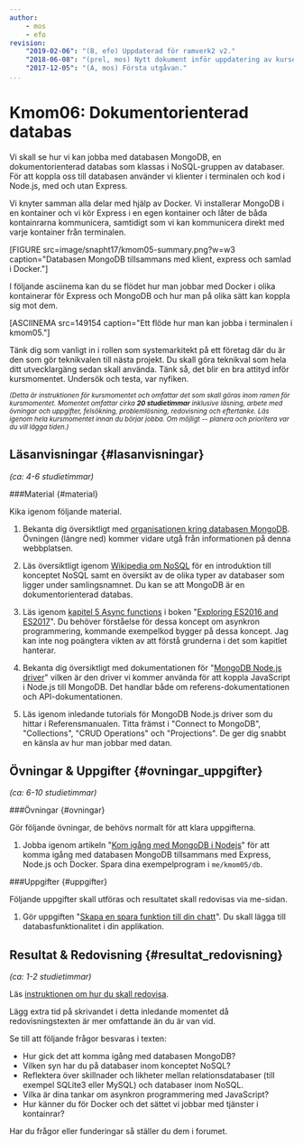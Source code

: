 ```yaml
---
author:
    - mos
    - efo
revision:
    "2019-02-06": "(B, efo) Uppdaterad för ramverk2 v2."
    "2018-06-08": "(prel, mos) Nytt dokument inför uppdatering av kursen."
    "2017-12-05": "(A, mos) Första utgåvan."
...
```

Kmom06: Dokumentorienterad databas
==================================

Vi skall se hur vi kan jobba med databasen MongoDB, en dokumentorienterad databas som klassas i NoSQL-gruppen av databaser. För att koppla oss till databasen använder vi klienter i terminalen och kod i Node.js, med och utan Express.

Vi knyter samman alla delar med hjälp av Docker. Vi installerar MongoDB i en kontainer och vi kör Express i en egen kontainer och låter de båda kontainrarna kommunicera, samtidigt som vi kan kommunicera direkt med varje kontainer från terminalen.

<!--more-->

[FIGURE src=image/snapht17/kmom05-summary.png?w=w3 caption="Databasen MongoDB tillsammans med klient, express och samlad i Docker."]

I följande asciinema kan du se flödet hur man jobbar med Docker i olika kontainerar för Express och MongoDB och hur man på olika sätt kan koppla sig mot dem.

[ASCIINEMA src=149154 caption="Ett flöde hur man kan jobba i terminalen i kmom05."]

Tänk dig som vanligt in i rollen som systemarkitekt på ett företag där du är den som gör teknikvalen till nästa projekt. Du skall göra teknikval som hela ditt utvecklargäng sedan skall använda. Tänk så, det blir en bra attityd inför kursmomentet. Undersök och testa, var nyfiken.



<small><i>(Detta är instruktionen för kursmomentet och omfattar det som skall göras inom ramen för kursmomentet. Momentet omfattar cirka **20 studietimmar** inklusive läsning, arbete med övningar och uppgifter, felsökning, problemlösning, redovisning och eftertanke. Läs igenom hela kursmomentet innan du börjar jobba. Om möjligt -- planera och prioritera var du vill lägga tiden.)</i></small>



Läsanvisningar  {#lasanvisningar}
---------------------------------

*(ca: 4-6 studietimmar)*



###Material {#material}

Kika igenom följande material.

1. Bekanta dig översiktligt med [organisationen kring databasen MongoDB](https://www.mongodb.com/). Övningen (längre ned) kommer vidare utgå från informationen på denna webbplatsen.

1. Läs översiktligt igenom [Wikipedia om NoSQL](https://en.wikipedia.org/wiki/NoSQL) för en introduktion till konceptet NoSQL samt en översikt av de olika typer av databaser som ligger under samlingsnamnet. Du kan se att MongoDB är en dokumentorienterad databas.

1. Läs igenom [kapitel 5 Async functions](http://exploringjs.com/es2016-es2017/ch_async-functions.html) i boken "[Exploring ES2016 and ES2017](http://exploringjs.com/es2016-es2017/)". Du behöver förståelse för dessa koncept om asynkron programmering, kommande exempelkod bygger på dessa koncept. Jag kan inte nog poängtera vikten av att förstå grunderna i det som kapitlet hanterar.

1. Bekanta dig översiktligt med dokumentationen för "[MongoDB Node.js driver](http://mongodb.github.io/node-mongodb-native/)" vilken är den driver vi kommer använda för att koppla JavaScript i Node.js till MongoDB. Det handlar både om referens-dokumentationen och API-dokumentationen.

1. Läs igenom inledande tutorials för MongoDB Node.js driver som du hittar i Referensmanualen. Titta främst i "Connect to MongoDB", "Collections", "CRUD Operations" och "Projections". De ger dig snabbt en känsla av hur man jobbar med datan.



Övningar & Uppgifter  {#ovningar_uppgifter}
-------------------------------------------

*(ca: 6-10 studietimmar)*



###Övningar {#ovningar}

Gör följande övningar, de behövs normalt för att klara uppgifterna.

1. Jobba igenom artikeln "[Kom igång med MongoDB i Nodejs](kunskap/kom-igang-med-mongodb-i-nodejs)" för att komma igång med databasen MongoDB tillsammans med Express, Node.js och Docker. Spara dina exempelprogram i `me/kmom05/db`.



###Uppgifter {#uppgifter}

Följande uppgifter skall utföras och resultatet skall redovisas via me-sidan.

1. Gör uppgiften "[Skapa en spara funktion till din chatt](uppgift/skapa-en-spara-funktion-till-din-chatt)". Du skall lägga till databasfunktionalitet i din applikation.



Resultat & Redovisning  {#resultat_redovisning}
-----------------------------------------------

*(ca: 1-2 studietimmar)*

Läs [instruktionen om hur du skall redovisa](./../redovisa).

Lägg extra tid på skrivandet i detta inledande momentet då redovisningstexten är mer omfattande än du är van vid.

Se till att följande frågor besvaras i texten:

* Hur gick det att komma igång med databasen MongoDB?
* Vilken syn har du på databaser inom konceptet NoSQL?
* Reflektera över skillnader och likheter mellan relationsdatabaser (till exempel SQLite3 eller MySQL) och databaser inom NoSQL.
* Vilka är dina tankar om asynkron programmering med JavaScript?
* Hur känner du för Docker och det sättet vi jobbar med tjänster i kontainrar?

Har du frågor eller funderingar så ställer du dem i forumet.

